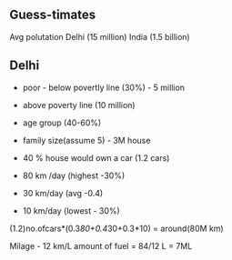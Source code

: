 ## Guess-timates

Avg polutation
Delhi (15 million)
India (1.5 billion)

## Delhi 
- poor - below povertly line (30%) - 5 million
- above poverty line (10 million)


- age group (40-60%)

- family size(assume 5) - 3M house

- 40 % house would own a car (1.2 cars)
- 80 km /day (highest -30%)
- 30 km/day (avg -0.4)
- 10 km/day (lowest - 30%)

(1.2)no.ofcars*(0.3*80+0.4*30+0.3*10) = around(80M km)

Milage - 12 km/L
amount of fuel = 84/12 L = 7ML
